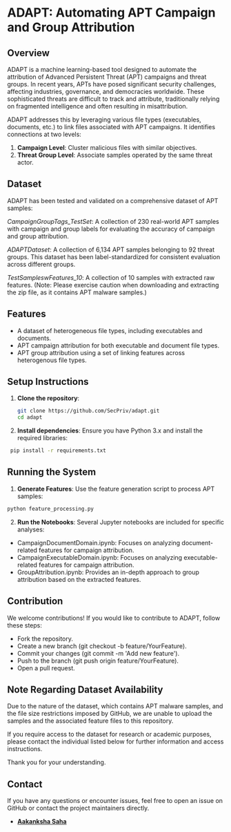 # ADAPT: Automating APT Campaign and Group Attribution

## Overview

ADAPT is a machine learning-based tool designed to automate the attribution of Advanced Persistent Threat (APT) campaigns and threat groups. In recent years, APTs have posed significant security challenges, affecting industries, governance, and democracies worldwide. These sophisticated threats are difficult to track and attribute, traditionally relying on fragmented intelligence and often resulting in misattribution.

ADAPT addresses this by leveraging various file types (executables, documents, etc.) to link files associated with APT campaigns. It identifies connections at two levels:
1. **Campaign Level**: Cluster malicious files with similar objectives.
2. **Threat Group Level**: Associate samples operated by the same threat actor.



## Dataset
ADAPT has been tested and validated on a comprehensive dataset of APT samples:

*CampaignGroupTags_TestSet*: A collection of 230 real-world APT samples with campaign and group labels for evaluating the accuracy of campaign and group attribution.

*ADAPTDataset*: A collection of 6,134 APT samples belonging to 92 threat groups. This dataset has been label-standardized for consistent evaluation across different groups.


*TestSampleswFeatures_10*: A collection of 10 samples with extracted raw features. (Note: Please exercise caution when downloading and extracting the zip file, as it contains APT malware samples.)



## Features
- A dataset of heterogeneous file types, including executables and documents.
- APT campaign attribution for both executable and document file types. 
- APT group attribution using a set of linking features across heterogenous file types. 

## Setup Instructions

1. **Clone the repository**:
   ```bash
   git clone https://github.com/SecPriv/adapt.git
   cd adapt
   ```

   
2.  **Install dependencies**: Ensure you have Python 3.x and install the required libraries:
   ```bash
    pip install -r requirements.txt
   ```
    

## Running the System

1. **Generate Features**: Use the feature generation script to process APT samples:

```bash
python feature_processing.py
```

2. **Run the Notebooks**: Several Jupyter notebooks are included for specific analyses:

- CampaignDocumentDomain.ipynb: Focuses on analyzing document-related features for campaign attribution.
- CampaignExecutableDomain.ipynb: Focuses on analyzing executable-related features for campaign attribution.
- GroupAttribution.ipynb: Provides an in-depth approach to group attribution based on the extracted features.



## Contribution
We welcome contributions! If you would like to contribute to ADAPT, follow these steps:

* Fork the repository.
* Create a new branch (git checkout -b feature/YourFeature).
* Commit your changes (git commit -m 'Add new feature').
* Push to the branch (git push origin feature/YourFeature).
* Open a pull request.

## Note Regarding Dataset Availability

Due to the nature of the dataset, which contains APT malware samples, and the file size restrictions imposed by GitHub, we are unable to upload the samples and the associated feature files to this repository.

If you require access to the dataset for research or academic purposes, please contact the individual listed below for further information and access instructions.

Thank you for your understanding.

## Contact
If you have any questions or encounter issues, feel free to open an issue on GitHub or contact the project maintainers directly.

- **[Aakanksha Saha](aakanksha.saha@seclab.wien)** 





